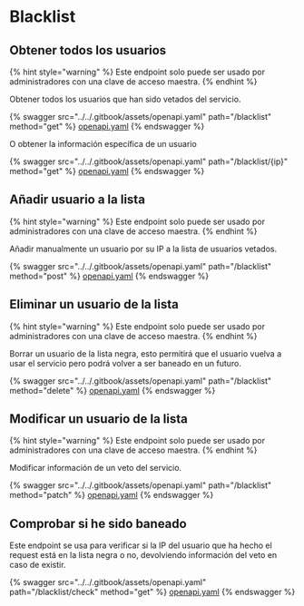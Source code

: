 # Blacklist

## Obtener todos los usuarios

{% hint style="warning" %}
Este endpoint solo puede ser usado por administradores con una clave de acceso maestra.
{% endhint %}

Obtener todos los usuarios que han sido vetados del servicio.

{% swagger src="../../.gitbook/assets/openapi.yaml" path="/blacklist" method="get" %}
[openapi.yaml](../../.gitbook/assets/openapi.yaml)
{% endswagger %}

O obtener la información específica de un usuario

{% swagger src="../../.gitbook/assets/openapi.yaml" path="/blacklist/{ip}" method="get" %}
[openapi.yaml](../../.gitbook/assets/openapi.yaml)
{% endswagger %}

## Añadir usuario a la lista

{% hint style="warning" %}
Este endpoint solo puede ser usado por administradores con una clave de acceso maestra.
{% endhint %}

Añadir manualmente un usuario por su IP a la lista de usuarios vetados.

{% swagger src="../../.gitbook/assets/openapi.yaml" path="/blacklist" method="post" %}
[openapi.yaml](../../.gitbook/assets/openapi.yaml)
{% endswagger %}

## Eliminar un usuario de la lista

{% hint style="warning" %}
Este endpoint solo puede ser usado por administradores con una clave de acceso maestra.
{% endhint %}

Borrar un usuario de la lista negra, esto permitirá que el usuario vuelva a usar el servicio pero podrá volver a ser baneado en un futuro.

{% swagger src="../../.gitbook/assets/openapi.yaml" path="/blacklist" method="delete" %}
[openapi.yaml](../../.gitbook/assets/openapi.yaml)
{% endswagger %}

## Modificar un usuario de la lista

{% hint style="warning" %}
Este endpoint solo puede ser usado por administradores con una clave de acceso maestra.
{% endhint %}

Modificar información de un veto del servicio.

{% swagger src="../../.gitbook/assets/openapi.yaml" path="/blacklist" method="patch" %}
[openapi.yaml](../../.gitbook/assets/openapi.yaml)
{% endswagger %}

## Comprobar si he sido baneado

Este endpoint se usa para verificar si la IP del usuario que ha hecho el request está en la lista negra o no, devolviendo información del veto en caso de existir.

{% swagger src="../../.gitbook/assets/openapi.yaml" path="/blacklist/check" method="get" %}
[openapi.yaml](../../.gitbook/assets/openapi.yaml)
{% endswagger %}

